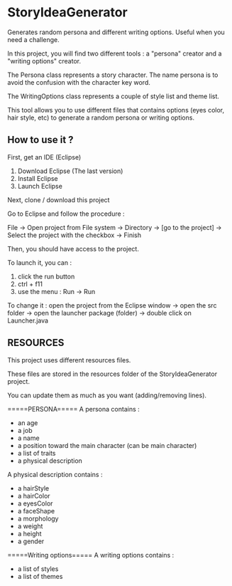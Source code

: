 # StoryIdeaGenerator
Generates random persona and different writing options. Useful when you need a challenge.

In this project, you will find two different tools : a "persona" creator and a "writing options" creator.

The Persona class represents a story character. The name persona is to avoid the confusion with the character key word.

The WritingOptions class represents a couple of style list and theme list.

This tool allows you to use different files that contains options (eyes color, hair style, etc) to generate a random persona or writing options.

## How to use it ?
First, get an IDE (Eclipse)

1. Download Eclipse (The last version)
2. Install Eclipse
3. Launch Eclipse

Next, clone / download this project

Go to Eclipse and follow the procedure :

File -> Open project from File system -> Directory -> [go to the project] -> Select the project with the checkbox -> Finish

Then, you should have access to the project.

To launch it, you can :
1. click the run button
2. ctrl + f11
3. use the menu : Run -> Run

To change it : open the project from the Eclipse window -> open the src folder -> open the launcher package (folder) -> double click on Launcher.java

## RESOURCES
This project uses different resources files.

These files are stored in the resources folder of the StoryIdeaGenerator project.

You can update them as much as you want (adding/removing lines).

=====PERSONA=====
A persona contains :
 - an age
 - a job
 - a name
 - a position toward the main character (can be main character)
 - a list of traits
 - a physical description

A physical description contains :
 - a hairStyle
 - a hairColor
 - a eyesColor
 - a faceShape
 - a morphology
 - a weight
 - a height
 - a gender

=====Writing options=====
A writing options contains :
 - a list of styles
 - a list of themes
